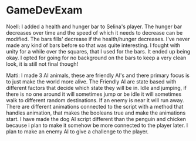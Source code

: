 # GameDevExam

Noell: I added a health and hunger bar to Selina's player. The hunger bar decreases over time and the speed of which it needs to decrease can be modified. 
The bars fills' decrease if the health/hunger decreases. I've never made any kind of bars before so that was quite interesting. I fought with unity for a while over the squares,
that I used for the bars. It ended up being okay. I opted for going for no background on the bars to keep a very clean look, it is still not final though!


Matti: I made 3 AI animals, these are friendly AI's and there primary focus is to just make the world more alive.
The Friendly AI are state based with different factors that decide which state they will be in. 
Idle and jumping, if there is no one around it will sometimes jump or be idle
it will sometimes walk to different random destinations. If an enemy is near it will run away.
There are different animations connected to the script with a method that handles animation, that makes the booleans true and make the animations start.
I have made the dog AI script different than the penguin and chicken because i plan to make it somehow be more connected to the player later.
I plan to make an enemy AI to give a challenge to the player. 

